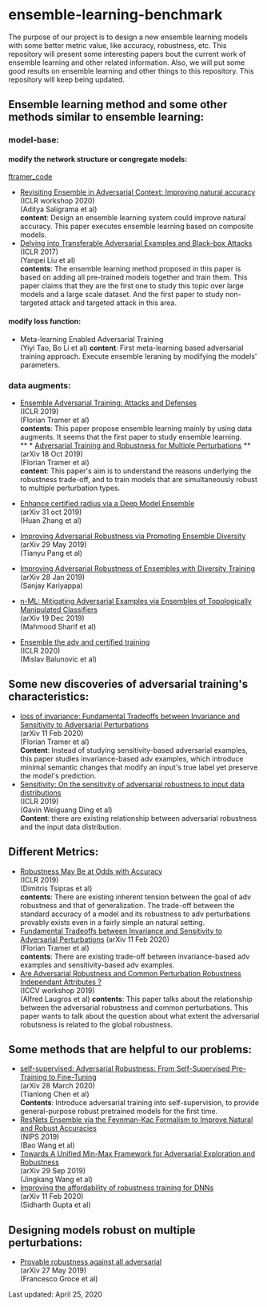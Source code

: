 # ensemble-learning-benchmark
The purpose of our project is to design a new ensemble learning models with some better metric value, like accuracy, robustness, etc. 
This repository will present some interesting papers bout the current work of ensemble learning and other related information. Also, we will put some good results on ensemble learning and other things to this repository. This repository will keep being updated. 

## Ensemble learning method and some other methods similar to ensemble learning:

### model-base:  
#### modify the network structure or congregate models:  
[ftramer_code](https://github.com/ftramer/ensemble-adv-training)
* [Revisiting Ensemble in Adversarial Context: Improving natural accuracy](https://arxiv.org/pdf/2002.11572.pdf)  
(ICLR workshop 2020)  
(Aditya Saligrama et al)  
**content**: Design an ensemble learning system could improve natural accuracy. This paper executes ensemble learning based on composite models.  
* [Delving into Transferable Adversarial Examples and Black-box Attacks](https://arxiv.org/abs/1611.02770)  
(ICLR 2017)  
(Yanpei Liu et al)  
**contents**: The ensemble learning method proposed in this paper is based on adding all pre-trained models together and train them. This paper claims that they are the first one to study this topic over large models and a large scale dataset. And the first paper to study non-targeted attack and targeted attack in this area. 
#### modify loss function:    
* Meta-learning Enabled Adversarial Training  
(Yiyi Tao, Bo Li et al)
**content**: First meta-learning based adversarial training approach. Execute ensemble leraning by modifying the models' parameters.  
### data augments:
* [Ensemble Adversarial Training: Attacks and Defenses](https://arxiv.org/abs/1705.07204)  
(ICLR 2019)  
(Florian Tramer et al)  
**contents**: This paper propose ensemble learning mainly by using data augments. It seems that the first paper to study ensemble learning.  
** * [Adversarial Training and Robustness for Multiple Perturbations](https://arxiv.org/pdf/1904.13000.pdf) ** 
(arXiv 18 Oct 2019)  
(Florian Tramer et al)  
**content**: This paper's aim is to understand the reasons underlying the robustness trade-off, and to train models that are simultaneously robust to multiple perturbation types.

* [Enhance certified radius via a Deep Model Ensemble](https://arxiv.org/pdf/1910.14655.pdf)  
(arXiv 31 oct 2019)  
(Huan Zhang et al)  
* [Improving Adversarial Robustness via Promoting Ensemble Diversity](https://arxiv.org/pdf/1901.08846.pdf)  
(arXiv 29 May 2019)  
(Tianyu Pang et al)  
* [Improving Adversarial Robustness of Ensembles with Diversity Training](https://arxiv.org/pdf/1901.09981.pdf)  
(arXiv 28 Jan 2019)  
(Sanjay Kariyappa)  
* [n-ML: Mitigating Adversarial Examples via Ensembles of Topologically Manipulated Classifiers](https://arxiv.org/pdf/1912.09059.pdf)  
(arXiv 19 Dec 2019)  
(Mahmood Sharif et al)  
* [Ensemble the adv and certified training](https://openreview.net/forum?id=SJxSDxrKDr)  
(ICLR 2020)  
(Mislav Balunovic et al)  

## Some new discoveries of adversarial training's characteristics:  
* [loss of invariance: Fundamental Tradeoffs between Invariance and Sensitivity to Adversarial Perturbations](https://arxiv.org/pdf/2002.04599.pdf)  
(arXiv 11 Feb 2020)  
(Florian Tramer et al)  
**Content**: Instead of studying sensitivity-based adversarial examples, this paper studies invariance-based adv examples, which introduce minimal semantic changes that modify an input's true label yet preserve the model's prediction.  
* [Sensitivity: On the sensitivity of adversarial robustness to input data distributions](https://openreview.net/pdf?id=S1xNEhR9KX)  
(ICLR 2019)  
(Gavin Weiguang Ding et al)  
**Content**: there are existing relationship between adversarial robustness and the input data distribution.  

## Different Metrics:   
* [Robustness May Be at Odds with Accuracy](https://openreview.net/forum?id=SyxAb30cY7)  
(ICLR 2019)  
(Dimitris Tsipras et al)  
**contents**: There are existing inherent tension between the goal of adv robustness and that of generalization. The trade-off between the standard accuracy of a model and its robustness to adv perturbations provably exists even in a fairly simple an natural setting.  
* [Fundamental Tradeoffs between Invariance and Sensitivity to Adversarial Perturbations](https://arxiv.org/pdf/2002.04599.pdf)
(arXiv 11 Feb 2020)  
(Florian Tramer et al)  
**contents**: There are existing trade-off between invariance-based adv examples and sensitivity-based adv examples.  
* [Are Adversarial Robustness and Common Perturbation Robustness Independant Attributes ?](http://openaccess.thecvf.com/content_ICCVW_2019/papers/RLQ/Laugros_Are_Adversarial_Robustness_and_Common_Perturbation_Robustness_Independant_Attributes__ICCVW_2019_paper.pdf)  
(ICCV workshop 2019)  
(Alfred Laugros et al)
**contents**: This paper talks about the relationship between the adversarial robustness and common perturbations. This paper wants to talk about the question about what extent the adversarial robutsness is related to the global robustness. 

## Some methods that are helpful to our problems:  
* [self-supervised: Adversarial Robustness: From Self-Supervised Pre-Training to Fine-Tuning](https://arxiv.org/pdf/2003.12862.pdf)   
(arXiv 28 March 2020)    
(Tianlong Chen et al)  
**Contents**: Introduce adversarial training into self-supervision, to provide general-purpose robust pretrained models for the first time.  
* [ResNets Ensemble via the Feynman-Kac Formalism to Improve Natural and Robust Accuracies](https://papers.nips.cc/paper/8443-resnets-ensemble-via-the-feynman-kac-formalism-to-improve-natural-and-robust-accuracies.pdf)  
(NIPS 2019)  
(Bao Wang et al)  
* [Towards A Unified Min-Max Framework for Adversarial Exploration and Robustness](https://www.researchgate.net/profile/Jiacen_Xu2/publication/333679480_Beyond_Adversarial_Training_Min-Max_Optimization_in_Adversarial_Attack_and_Defense/links/5dbfb886a6fdcc212800a8ef/Beyond-Adversarial-Training-Min-Max-Optimization-in-Adversarial-Attack-and-Defense.pdf)  
(arXiv 29 Sep 2019)  
(Jingkang Wang et al)  
* [Improving the affordability of robustness training for DNNs](https://arxiv.org/pdf/2002.04237.pdf)  
(arXiv 11 Feb 2020)  
(Sidharth Gupta et al)  



## Designing models robust on multiple perturbations:  

* [Provable robustness against all adversarial](https://arxiv.org/pdf/1905.11213.pdf)  
(arXiv 27 May 2019)  
(Francesco Groce et al)  


Last updated: April 25, 2020
